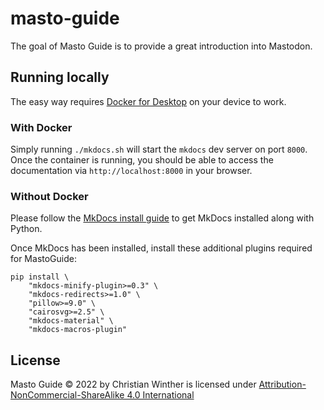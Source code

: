 # masto-guide

The goal of Masto Guide is to provide a great introduction into Mastodon.

## Running locally

The easy way requires [Docker for Desktop](https://www.docker.com/get-started/) on your device to work.

### With Docker

Simply running `./mkdocs.sh`  will start the `mkdocs` dev server on port `8000`. Once the container is running, you should be able to access the documentation via `http://localhost:8000` in your browser.

### Without Docker

Please follow the [MkDocs install guide](https://www.mkdocs.org/user-guide/installation/) to get MkDocs installed along with Python.

Once MkDocs has been installed, install these additional plugins required for MastoGuide:

```shell
pip install \
    "mkdocs-minify-plugin>=0.3" \
    "mkdocs-redirects>=1.0" \
    "pillow>=9.0" \
    "cairosvg>=2.5" \
    "mkdocs-material" \
    "mkdocs-macros-plugin"
```

## License

Masto Guide © 2022 by Christian Winther is licensed under [Attribution-NonCommercial-ShareAlike 4.0 International](http://creativecommons.org/licenses/by-nc-sa/4.0/?ref=chooser-v1)
